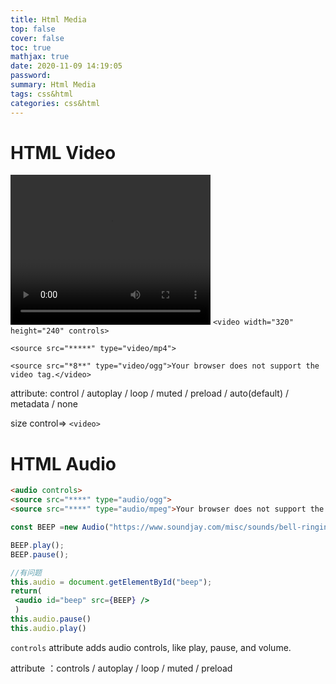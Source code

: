 ```yaml
---
title: Html Media
top: false
cover: false
toc: true
mathjax: true
date: 2020-11-09 14:19:05
password:
summary: Html Media
tags: css&html
categories: css&html
---
```


# HTML Video

<video width="320" height="240" controls>  <source src="*****" type="video/mp4">  <source src="*8**" type="video/ogg">Your browser does not support the video tag.</video>
``<video width="320" height="240" controls> ``

`` <source src="*****" type="video/mp4">  `` 

``<source src="*8**" type="video/ogg">Your browser does not support the video tag.</video>``

attribute: control / autoplay / loop / muted / preload / auto(default) / metadata / none

size control=> `<video>`

# HTML Audio


```html
<audio controls>  
<source src="****" type="audio/ogg">  
<source src="****" type="audio/mpeg">Your browser does not support the audio element.</audio>
```

```jsx
const BEEP =new Audio("https://www.soundjay.com/misc/sounds/bell-ringing-05.mp3");

BEEP.play();
BEEP.pause();
```

```jsx
//有问题
this.audio = document.getElementById("beep");
return(
 <audio id="beep" src={BEEP} />
 )
this.audio.pause()
this.audio.play()
```



`controls` attribute adds audio controls, like play, pause, and volume.

attribute ：controls / autoplay /
 loop / muted / preload